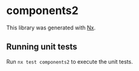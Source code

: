 # components2

This library was generated with [Nx](https://nx.dev).

## Running unit tests

Run `nx test components2` to execute the unit tests.
